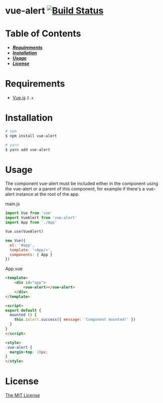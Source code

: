 # vue-alert [![Build Status](https://circleci.com/gh/vuejs-pt/vue-alert/tree/master.png?style=shield)](https://circleci.com/gh/vuejs-pt/vue-alert)

# Table of Contents
* [___Requirements___](#requirements)
* [___Installation___](#installation)
* [___Usage___](#usage)
* [___License___](#license)

# Requirements
- [Vue.js](https://github.com/vuejs/vue) `2.x`  

# Installation
```bash
# npm
$ npm install vue-alert

# yarn
$ yarn add vue-alert
```


# Usage

The component vue-alert must be included either in the component using the vue-alert or a parent of this component, for example if there's a vue-alert instance at the root of the app.

main.js

```javascript
import Vue from 'vue'
import VueAlert from 'vue-alert'
import App from './App'

Vue.use(VueAlert)

new Vue({
  el: '#app',
  template: '<App/>',
  components: { App }
})


```

App.vue

```html
<template>
    <div id="app">
        <vue-alert></vue-alert>
    </div>
</template>

<script>
export default {
  mounted () {
    this.$alert.success({ message: 'Component mounted!' })
  }
}
</script>

<style>
.vue-alert {
  margin-top: 10px;
}
</style>
```

# License

[The MIT License](http://opensource.org/licenses/MIT)